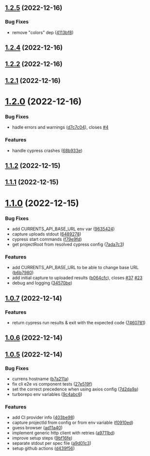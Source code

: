 

## [1.2.5](https://github.com/currents-dev/cypress-cloud/compare/v1.2.4...v1.2.5) (2022-12-16)


### Bug Fixes

* remove "colors" dep ([4113bf8](https://github.com/currents-dev/cypress-cloud/commit/4113bf8c7d6bd6a6940a032995ba6033477dec62))

## [1.2.4](https://github.com/currents-dev/cypress-cloud/compare/v1.2.2...v1.2.4) (2022-12-16)

## [1.2.2](https://github.com/currents-dev/cypress-cloud/compare/v1.2.1...v1.2.2) (2022-12-16)

## [1.2.1](https://github.com/currents-dev/cypress-cloud/compare/v1.2.0...v1.2.1) (2022-12-16)

# [1.2.0](https://github.com/currents-dev/cypress-cloud/compare/v1.1.2...v1.2.0) (2022-12-16)


### Bug Fixes

* hadle errors and warnings ([d7c7c04](https://github.com/currents-dev/cypress-cloud/commit/d7c7c0420a563fcf182ab10a9f6f9518d8f56619)), closes [#4](https://github.com/currents-dev/cypress-cloud/issues/4)


### Features

* handle cypress crashes ([68b933e](https://github.com/currents-dev/cypress-cloud/commit/68b933e4228cab753f1b0bcaba2b7cf06f1561da))

## [1.1.2](https://github.com/currents-dev/cypress-cloud/compare/v1.1.1...v1.1.2) (2022-12-15)

## [1.1.1](https://github.com/currents-dev/cypress-cloud/compare/v1.1.0...v1.1.1) (2022-12-15)

# [1.1.0](https://github.com/currents-dev/cypress-cloud/compare/1.0.7...v1.1.0) (2022-12-15)


### Bug Fixes

* add CURRENTS_API_BASE_URL env var ([9635424](https://github.com/currents-dev/cypress-cloud/commit/9635424b54dcea00c4fd0485060b7ec3581b8fc5))
* capture uploads stdout ([6489278](https://github.com/currents-dev/cypress-cloud/commit/648927803a6a8f43e2d6aff18fcd69c57f7be4f5))
* cypress start commands ([f79e9fd](https://github.com/currents-dev/cypress-cloud/commit/f79e9fd859f9bb8c802dbc17cd132ff5d9941eb8))
* get projectRoot from resolved cypress config ([7ada7c3](https://github.com/currents-dev/cypress-cloud/commit/7ada7c37d95ea04b185a99cc89581b87dfa7ecfa))


### Features

* add CURRENTS_API_BASE_URL to be able to change base URL ([b6b7980](https://github.com/currents-dev/cypress-cloud/commit/b6b798068c9d4afb33979dde091ce90a992b05b2))
* add initial capture to uploaded results ([b064cfc](https://github.com/currents-dev/cypress-cloud/commit/b064cfc3fd8b46e9a46bb567c5f5439cf78a2964)), closes [#37](https://github.com/currents-dev/cypress-cloud/issues/37) [#23](https://github.com/currents-dev/cypress-cloud/issues/23)
* debug and logging ([34570be](https://github.com/currents-dev/cypress-cloud/commit/34570beac3d82cdf55b4a96631b6ac9810a1eb26))



## [1.0.7](https://github.com/currents-dev/cypress-cloud/compare/1.0.6...1.0.7) (2022-12-14)


### Features

* return cypress run results & exit with the expected code ([7460781](https://github.com/currents-dev/cypress-cloud/commit/7460781299f75334829a6359a42d77e425379940))



## [1.0.6](https://github.com/currents-dev/cypress-cloud/compare/1.0.5...1.0.6) (2022-12-14)



## [1.0.5](https://github.com/currents-dev/cypress-cloud/compare/a9711bde1fbb2cd37dbc8979593159d183bfa866...1.0.5) (2022-12-14)


### Bug Fixes

* currens hostname ([b7a211a](https://github.com/currents-dev/cypress-cloud/commit/b7a211a0fbf2368d328c44e89964ca3b064cd414))
* fix cli e2e vs component tests ([27e519f](https://github.com/currents-dev/cypress-cloud/commit/27e519f8859c348155365dabcd43d3f96510297c))
* set the correct precedence when using axios config ([7d2da9a](https://github.com/currents-dev/cypress-cloud/commit/7d2da9aea83c53ac29658bc442f03fc9f99d19cd))
* turborepo env variables ([9c4abc6](https://github.com/currents-dev/cypress-cloud/commit/9c4abc6f510a7947428f71ab68d5fa04c08794ca))


### Features

* add CI provider info ([403be98](https://github.com/currents-dev/cypress-cloud/commit/403be9807a09fd1aad806ba51bd989a8992f7705))
* capture projectId from config or from env variable ([f0910ed](https://github.com/currents-dev/cypress-cloud/commit/f0910ed9210929a484cca35aa810bab0b172aa7d))
* guess browser ([ad11a40](https://github.com/currents-dev/cypress-cloud/commit/ad11a407becef77f815d8991e29699cae2f6f87f))
* implement generic http client with retries ([a9711bd](https://github.com/currents-dev/cypress-cloud/commit/a9711bde1fbb2cd37dbc8979593159d183bfa866))
* improve setup steps ([9bf16fe](https://github.com/currents-dev/cypress-cloud/commit/9bf16fe5f3773db4aa2f169515303ea6d0973da6))
* separate stdout per spec file ([a9d01c3](https://github.com/currents-dev/cypress-cloud/commit/a9d01c349cbfe140a568a452b0e7163e6d27f2db))
* setup github actions ([d439f56](https://github.com/currents-dev/cypress-cloud/commit/d439f5660698177087fcc2e7a61c64ea263816f6))